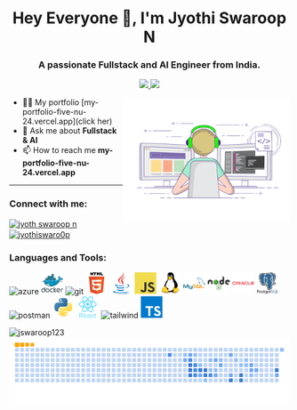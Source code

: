 <h1 align="center">Hey Everyone 👋, I'm Jyothi Swaroop N</h1>


<h3 align="center">A passionate Fullstack and AI Engineer from India.</h3>

<p align="center">
  <a href="https://github.com/jswaroop123">
    <img src="https://img.shields.io/github/followers/jswaroop123?label=Follow&style=social" />
  </a>
  <a href="https://linkedin.com/in/jyothi-swaroop-n-9446912a9">
    <img src="https://img.shields.io/badge/LinkedIn-Jyothi%20Swaroop%20N-blue?logo=linkedin&style=flat-square" />
  </a>
</p>

<img align="right" alt="Coding" width="300" src="https://raw.githubusercontent.com/devSouvik/devSouvik/master/gif3.gif">


- 👨‍💻 My portfolio [my-portfolio-five-nu-24.vercel.app](click her)  
- 💬 Ask me about **Fullstack & AI**  
- 📫 How to reach me **my-portfolio-five-nu-24.vercel.app**
---
<h3 align="left">Connect with me:</h3>
<p align="left">
<a href="https://linkedin.com/in/jyothi-swaroop-n-9446912a9" target="blank"><img align="center" src="https://raw.githubusercontent.com/rahuldkjain/github-profile-readme-generator/master/src/images/icons/Social/linked-in-alt.svg" alt="jyoth swaroop n" height="30" width="40" /></a>
<a href="https://instagram.com/jyothiswaro0p" target="blank"><img align="center" src="https://raw.githubusercontent.com/rahuldkjain/github-profile-readme-generator/master/src/images/icons/Social/instagram.svg" alt="jyothiswaro0p" height="30" width="40" /></a>
</p>



<h3 align="left">Languages and Tools:</h3>
<p align="left"> 
    <img src="https://www.vectorlogo.zone/logos/microsoft_azure/microsoft_azure-icon.svg" alt="azure" width="40" height="40"/>  
    <img src="https://raw.githubusercontent.com/devicons/devicon/master/icons/docker/docker-original-wordmark.svg" alt="docker" width="40" height="40"/> 
    <img src="https://www.vectorlogo.zone/logos/git-scm/git-scm-icon.svg" alt="git" width="40" height="40"/>
    <img src="https://raw.githubusercontent.com/devicons/devicon/master/icons/html5/html5-original-wordmark.svg" alt="html5" width="40" height="40"/>
    <img src="https://raw.githubusercontent.com/devicons/devicon/master/icons/java/java-original.svg" alt="java" width="40" height="40"/>
    <img src="https://raw.githubusercontent.com/devicons/devicon/master/icons/javascript/javascript-original.svg" alt="javascript" width="40" height="40"/> 
    <img src="https://raw.githubusercontent.com/devicons/devicon/master/icons/linux/linux-original.svg" alt="linux" width="40" height="40"/> 
    <img src="https://raw.githubusercontent.com/devicons/devicon/master/icons/mysql/mysql-original-wordmark.svg" alt="mysql" width="40" height="40"/> 
    <img src="https://raw.githubusercontent.com/devicons/devicon/master/icons/nodejs/nodejs-original-wordmark.svg" alt="nodejs" width="40" height="40"/> 
    <img src="https://raw.githubusercontent.com/devicons/devicon/master/icons/oracle/oracle-original.svg" alt="oracle" width="40" height="40"/> 
    <img src="https://raw.githubusercontent.com/devicons/devicon/master/icons/postgresql/postgresql-original-wordmark.svg" alt="postgresql" width="40" height="40"/> 
    <img src="https://www.vectorlogo.zone/logos/getpostman/getpostman-icon.svg" alt="postman" width="40" height="40"/> 
    <img src="https://raw.githubusercontent.com/devicons/devicon/master/icons/python/python-original.svg" alt="python" width="40" height="40"/> 
    <img src="https://raw.githubusercontent.com/devicons/devicon/master/icons/react/react-original-wordmark.svg" alt="react" width="40" height="40"/> 
    <img src="https://www.vectorlogo.zone/logos/tailwindcss/tailwindcss-icon.svg" alt="tailwind" width="40" height="40"/> 
    <img src="https://raw.githubusercontent.com/devicons/devicon/master/icons/typescript/typescript-original.svg" alt="typescript" width="40" height="40"/>
</p>

<p><img align="left" src="https://github-readme-stats.vercel.app/api/top-langs?username=jswaroop123&show_icons=true&locale=en&layout=compact" alt="jswaroop123" /></p>
 
![snake gif](https://github.com/jswaroop123/jswaroop123/blob/output/github-contribution-grid-snake.gif)
